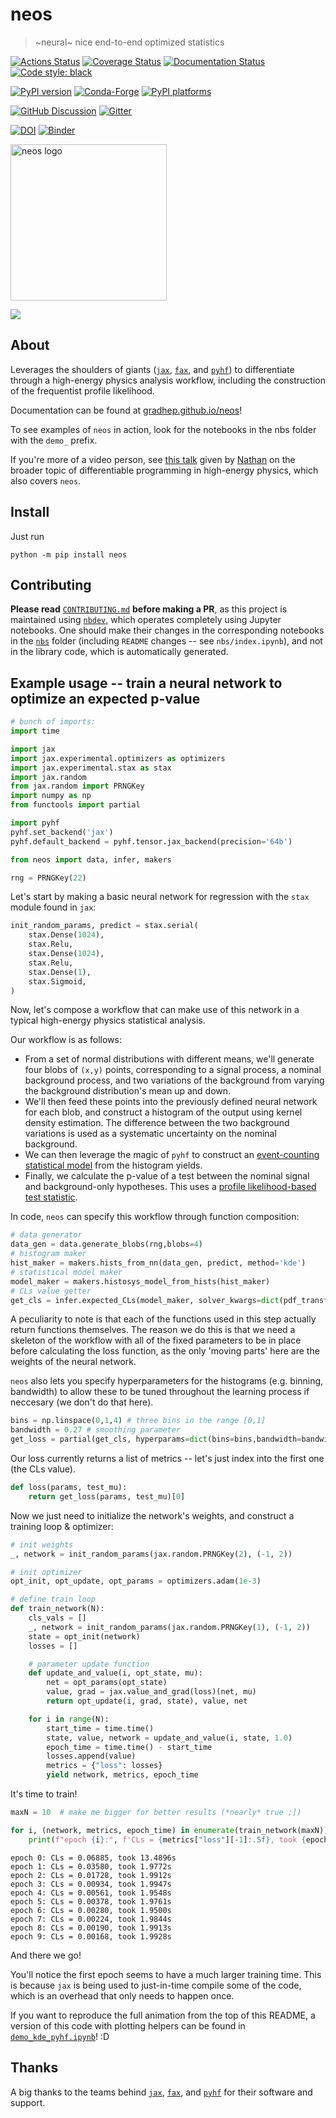# neos
> ~neural~ nice end-to-end optimized statistics

[![Actions Status][actions-badge]][actions-link]
[![Coverage Status][codecov-badge]][codecov-link]
[![Documentation Status][rtd-badge]][rtd-link]
[![Code style: black][black-badge]][black-link]

[![PyPI version][pypi-version]][pypi-link]
[![Conda-Forge][conda-badge]][conda-link]
[![PyPI platforms][pypi-platforms]][pypi-link]

[![GitHub Discussion][github-discussions-badge]][github-discussions-link]
[![Gitter][gitter-badge]][gitter-link]




[actions-badge]:            https://github.com/gradhep/neos/workflows/CI/badge.svg
[actions-link]:             https://github.com/gradhep/neos/actions
[black-badge]:              https://img.shields.io/badge/code%20style-black-000000.svg
[black-link]:               https://github.com/psf/black
[conda-badge]:              https://img.shields.io/conda/vn/conda-forge/neos
[conda-link]:               https://github.com/conda-forge/neos-feedstock
[codecov-badge]:            https://app.codecov.io/gh/gradhep/neos/branch/main/graph/badge.svg
[codecov-link]:             https://app.codecov.io/gh/gradhep/neos
[github-discussions-badge]: https://img.shields.io/static/v1?label=Discussions&message=Ask&color=blue&logo=github
[github-discussions-link]:  https://github.com/gradhep/neos/discussions
[gitter-badge]:             https://badges.gitter.im/https://github.com/gradhep/neos/community.svg
[gitter-link]:              https://gitter.im/https://github.com/gradhep/neos/community?utm_source=badge&utm_medium=badge&utm_campaign=pr-badge
[pypi-link]:                https://pypi.org/project/neos/
[pypi-platforms]:           https://img.shields.io/pypi/pyversions/neos
[pypi-version]:             https://badge.fury.io/py/neos.svg
[rtd-badge]:                https://readthedocs.org/projects/neos/badge/?version=latest
[rtd-link]:                 https://neos.readthedocs.io/en/latest/?badge=latest
[sk-badge]:                 https://scikit-hep.org/assets/images/Scikit--HEP-Project-blue.svg


[![DOI](https://zenodo.org/badge/235776682.svg)](https://zenodo.org/badge/latestdoi/235776682)
[![Binder](https://mybinder.org/badge_logo.svg)](https://mybinder.org/v2/gh/gradhep/neos/main?filepath=demo_kde_pyhf.ipynb)

<img src="nbs/assets/neos_logo.png" alt="neos logo" width="250">

![](nbs/assets/pyhf_3.gif)

## About

Leverages the shoulders of giants ([`jax`](https://github.com/google/jax/), [`fax`](https://github.com/gehring/fax), and [`pyhf`](https://github.com/scikit-hep/pyhf)) to differentiate through a high-energy physics analysis workflow, including the construction of the frequentist profile likelihood.

Documentation can be found at [gradhep.github.io/neos](gradhep.github.io/neos)!

To see examples of `neos` in action, look for the notebooks in the nbs folder with the `demo_` prefix.

If you're more of a video person, see [this talk](https://www.youtube.com/watch?v=3P4ZDkbleKs) given by [Nathan](https://github.com/phinate) on the broader topic of differentiable programming in high-energy physics, which also covers `neos`.

## Install

Just run

```
python -m pip install neos
```

## Contributing

**Please read** [`CONTRIBUTING.md`](https://github.com/pyhf/neos/blob/master/CONTRIBUTING.md) **before making a PR**, as this project is maintained using [`nbdev`](https://github.com/fastai/nbdev), which operates completely using Jupyter notebooks. One should make their changes in the corresponding notebooks in the [`nbs`](nbs) folder (including `README` changes -- see `nbs/index.ipynb`), and not in the library code, which is automatically generated.

## Example usage -- train a neural network to optimize an expected p-value

```python
# bunch of imports:
import time

import jax
import jax.experimental.optimizers as optimizers
import jax.experimental.stax as stax
import jax.random
from jax.random import PRNGKey
import numpy as np
from functools import partial

import pyhf
pyhf.set_backend('jax')
pyhf.default_backend = pyhf.tensor.jax_backend(precision='64b')

from neos import data, infer, makers

rng = PRNGKey(22)
```

Let's start by making a basic neural network for regression with the `stax` module found in `jax`:

```python
init_random_params, predict = stax.serial(
    stax.Dense(1024),
    stax.Relu,
    stax.Dense(1024),
    stax.Relu,
    stax.Dense(1),
    stax.Sigmoid,
)
```

Now, let's compose a workflow that can make use of this network in a typical high-energy physics statistical analysis.

Our workflow is as follows:
- From a set of normal distributions with different means, we'll generate four blobs of `(x,y)` points, corresponding to a signal process, a nominal background process, and two variations of the background from varying the background distribution's mean up and down.
- We'll then feed these points into the previously defined neural network for each blob, and construct a histogram of the output using kernel density estimation. The difference between the two background variations is used as a systematic uncertainty on the nominal background.
- We can then leverage the magic of `pyhf` to construct an [event-counting statistical model](https://scikit-hep.org/pyhf/intro.html#histfactory) from the histogram yields.
- Finally, we calculate the p-value of a test between the nominal signal and background-only hypotheses. This uses a [profile likelihood-based test statistic](https://arxiv.org/abs/1007.1727).

In code, `neos` can specify this workflow through function composition:

```python
# data generator
data_gen = data.generate_blobs(rng,blobs=4)
# histogram maker
hist_maker = makers.hists_from_nn(data_gen, predict, method='kde')
# statistical model maker
model_maker = makers.histosys_model_from_hists(hist_maker)
# CLs value getter
get_cls = infer.expected_CLs(model_maker, solver_kwargs=dict(pdf_transform=True))
```

A peculiarity to note is that each of the functions used in this step actually return functions themselves. The reason we do this is that we need a skeleton of the workflow with all of the fixed parameters to be in place before calculating the loss function, as the only 'moving parts' here are the weights of the neural network.

`neos` also lets you specify hyperparameters for the histograms (e.g. binning, bandwidth) to allow these to be tuned throughout the learning process if neccesary (we don't do that here).

```python
bins = np.linspace(0,1,4) # three bins in the range [0,1]
bandwidth = 0.27 # smoothing parameter
get_loss = partial(get_cls, hyperparams=dict(bins=bins,bandwidth=bandwidth))
```

Our loss currently returns a list of metrics -- let's just index into the first one (the CLs value).

```python
def loss(params, test_mu):
    return get_loss(params, test_mu)[0]
```

Now we just need to initialize the network's weights, and construct a training loop & optimizer:

```python
# init weights
_, network = init_random_params(jax.random.PRNGKey(2), (-1, 2))

# init optimizer
opt_init, opt_update, opt_params = optimizers.adam(1e-3)

# define train loop
def train_network(N):
    cls_vals = []
    _, network = init_random_params(jax.random.PRNGKey(1), (-1, 2))
    state = opt_init(network)
    losses = []

    # parameter update function
    def update_and_value(i, opt_state, mu):
        net = opt_params(opt_state)
        value, grad = jax.value_and_grad(loss)(net, mu)
        return opt_update(i, grad, state), value, net

    for i in range(N):
        start_time = time.time()
        state, value, network = update_and_value(i, state, 1.0)
        epoch_time = time.time() - start_time
        losses.append(value)
        metrics = {"loss": losses}
        yield network, metrics, epoch_time
```

It's time to train!

```python
maxN = 10  # make me bigger for better results (*nearly* true ;])

for i, (network, metrics, epoch_time) in enumerate(train_network(maxN)):
    print(f"epoch {i}:", f'CLs = {metrics["loss"][-1]:.5f}, took {epoch_time:.4f}s')
```

    epoch 0: CLs = 0.06885, took 13.4896s
    epoch 1: CLs = 0.03580, took 1.9772s
    epoch 2: CLs = 0.01728, took 1.9912s
    epoch 3: CLs = 0.00934, took 1.9947s
    epoch 4: CLs = 0.00561, took 1.9548s
    epoch 5: CLs = 0.00378, took 1.9761s
    epoch 6: CLs = 0.00280, took 1.9500s
    epoch 7: CLs = 0.00224, took 1.9844s
    epoch 8: CLs = 0.00190, took 1.9913s
    epoch 9: CLs = 0.00168, took 1.9928s


And there we go!

You'll notice the first epoch seems to have a much larger training time. This is because `jax` is being used to just-in-time compile some of the code, which is an overhead that only needs to happen once.

If you want to reproduce the full animation from the top of this README, a version of this code with plotting helpers can be found in [`demo_kde_pyhf.ipynb`](https://github.com/pyhf/neos/blob/master/demo_kde_pyhf.ipynb)! :D

## Thanks

A big thanks to the teams behind [`jax`](https://github.com/google/jax/), [`fax`](https://github.com/gehring/fax), and [`pyhf`](https://github.com/scikit-hep/pyhf) for their software and support.
